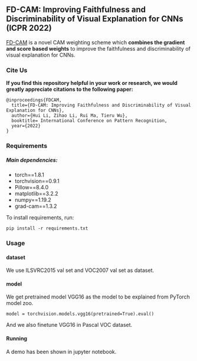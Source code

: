 ## FD-CAM: Improving Faithfulness and Discriminability of Visual Explanation for CNNs (ICPR 2022)

[FD-CAM](https://arxiv.org/abs/2206.08792) is a novel CAM weighting scheme which **combines the gradient and score based weights** to improve the faithfulness and discriminability of visual explanation for CNNs. 

### Cite Us

**If you find this repository helpful in your work or research, we would greatly appreciate citations to the following paper:**

```
@inproceedings{FDCAM,
  title={FD-CAM: Improving Faithfulness and Discriminability of Visual Explanation for CNNs},
  author={Hui Li, Zihao Li, Rui Ma, Tieru Wu},
  booktitle= International Conference on Pattern Recognition,
  year={2022}
}
```

### Requirements

##### **Main dependencies:**

- torch==1.8.1
- torchvision==0.9.1
- Pillow==8.4.0
- matplotlib==3.2.2
- numpy==1.19.2
- grad-cam==1.3.2

To install requirements, run:

```
pip install -r requirements.txt
```

### Usage

#### dataset

We use ILSVRC2015 val set and VOC2007 val set as dataset.

#### model

We get pretrained model VGG16 as the model to be explained from PyTorch model zoo.

```
model = torchvision.models.vgg16(pretrained=True).eval()
```

And we also finetune VGG16 in Pascal VOC dataset.

#### Running 

A demo has been shown in jupyter notebook.